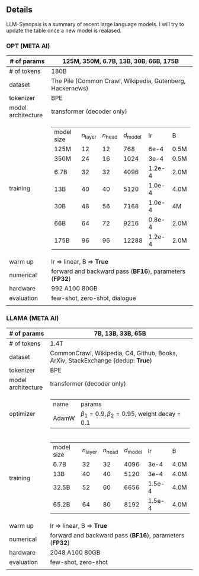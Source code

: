 ## Details
LLM-Synopsis is a summary of recent large language models. I will try to update the table once a new model is realased. 

### OPT (META AI)

| # of params  |  125M, 350M, 6.7B, 13B, 30B, 66B, 175B  |
|-----------|-----------|
| # of tokens | 180B |
| dataset | The Pile (Common Crawl, Wikipedia, Gutenberg, Hackernews) |
| tokenizer | BPE |
|model architecture|transformer (decoder only)|
| training |<table><tr><td>model size</td><td>$n_\text{layer}$</td><td>$n_\text{head}$</td><td>$d_\text{model}$</td><td>lr</td><td>B</td></tr><tr><td>125M</td><td>12</td><td>12</td><td>768</td><td>6e-4</td><td>0.5M</td></tr><tr><td>350M</td><td>24</td><td>16</td><td>1024</td><td>3e-4</td><td>0.5M</td></tr><tr><tr><td>6.7B</td><td>32</td><td>32</td><td>4096</td><td>1.2e-4</td><td>2.0M</td></tr><tr><tr><td>13B</td><td>40</td><td>40</td><td>5120</td><td>1.0e-4</td><td>4.0M</td></tr><tr><td>30B</td><td>48</td><td>56</td><td>7168</td><td>1.0e-4</td><td>4M</td></tr><tr><td>66B</td><td>64</td><td>72</td><td>9216</td><td>0.8e-4</td><td>2.0M</td></tr><tr><tr><td>175B</td><td>96</td><td>96</td><td>12288</td><td>1.2e-4</td><td>2.0M</td></tr></table>|
|warm up| lr $\Rightarrow$ linear, B $\Rightarrow$ **True**|
|numerical| forward and backward pass (**BF16**), parameters (**FP32**)|
|hardware| 992 A100 80GB|
|evaluation| few-shot, zero-shot, dialogue|
|||


### LLAMA (META AI)

| # of params  |  7B, 13B, 33B, 65B  |
|-----------|-----------|
| # of tokens | 1.4T |
| dataset | CommonCrawl, Wikipedia, C4, Github, Books, ArXiv, StackExchange (dedup: **True**) |
| tokenizer | BPE |
|model architecture|transformer (decoder only)|
| optimizer |<table><tr><td>name</td><td>params</td></tr><tr><td>AdamW</td><td>$\beta_1=0.9, \beta_2=0.95$, weight decay = 0.1</td></tr></table>|
| training |<table><tr><td>model size</td><td>$n_\text{layer}$</td><td>$n_\text{head}$</td><td>$d_\text{model}$</td><td>lr</td><td>B</td></tr><tr><td>6.7B</td><td>32</td><td>32</td><td>4096</td><td>3e-4</td><td>4.0M</td></tr><tr><td>13B</td><td>40</td><td>40</td><td>5120</td><td>3e-4</td><td>4.0M</td></tr><tr><tr><td>32.5B</td><td>52</td><td>60</td><td>6656</td><td>1.5e-4</td><td>4.0M</td></tr><tr><tr><td>65.2B</td><td>64</td><td>80</td><td>8192</td><td>1.5e-4</td><td>4.0M</td></tr></table>|
|warm up| lr $\Rightarrow$ linear, B $\Rightarrow$ **True**|
|numerical| forward and backward pass (**BF16**), parameters (**FP32**)|
|hardware| 2048 A100 80GB|
|evaluation| few-shot, zero-shot|
|||


